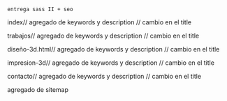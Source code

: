     entrega sass II + seo

index// agregado de keywords y description // cambio en el title

trabajos// agregado de keywords y description // cambio en el title

diseño-3d.html// agregado de keywords y description // cambio en el title

impresion-3d// agregado de keywords y description // cambio en el title

contacto// agregado de keywords y description // cambio en el title

agregado de sitemap